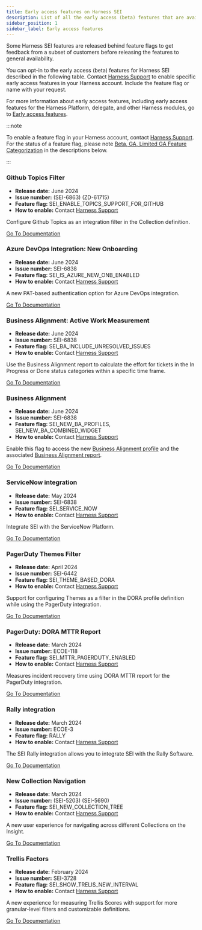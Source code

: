```yaml
---
title: Early access features on Harness SEI
description: List of all the early access (beta) features that are available on the Harness SEI Module.
sidebar_position: 1
sidebar_label: Early access features
---
```


Some Harness SEI features are released behind feature flags to get feedback from a subset of customers before releasing the features to general availability.

You can opt-in to the early access (beta) features for Harness SEI described in the following table. Contact [Harness Support](mailto:support@harness.io) to enable specific early access features in your Harness account. Include the feature flag or name with your request.

For more information about early access features, including early access features for the Harness Platform, delegate, and other Harness modules, go to [Early access features](/release-notes/early-access).

:::note

To enable a feature flag in your Harness account, contact [Harness Support](mailto:support@harness.io). For the status of a feature flag, please note [Beta, GA, Limited GA Feature Categorization](/docs/platform/get-started/release-status.md) in the descriptions below.

:::

### Github Topics Filter

* **Release date:** June 2024
* **Issue number:** (SEI-6863) (ZD-61715)
* **Feature flag:** SEI_ENABLE_TOPICS_SUPPORT_FOR_GITHUB
* **How to enable:** Contact [Harness Support](mailto:support@harness.io)

Configure Github Topics as an integration filter in the Collection definition.

[Go To Documentation](/docs/software-engineering-insights/sei-integrations/automated-integrations/sei-integration-azure-devops)

### Azure DevOps Integration: New Onboarding

* **Release date:** June 2024
* **Issue number:** SEI-6838
* **Feature flag:** SEI_IS_AZURE_NEW_ONB_ENABLED
* **How to enable:** Contact [Harness Support](mailto:support@harness.io)

A new PAT-based authentication option for Azure DevOps integration.

[Go To Documentation](/docs/software-engineering-insights/sei-integrations/automated-integrations/sei-integration-azure-devops)

### Business Alignment: Active Work Measurement

* **Release date:** June 2024
* **Issue number:** SEI-6838
* **Feature flag:** SEI_BA_INCLUDE_UNRESOLVED_ISSUES
* **How to enable:** Contact [Harness Support](mailto:support@harness.io)

Use the Business Alignment report to calculate the effort for tickets in the In Progress or Done status categories within a specific time frame.

[Go To Documentation](/docs/software-engineering-insights/early-access/metrics-reports/sei-business-alignment-report)

### Business Alignment

* **Release date:** June 2024
* **Issue number:** SEI-6838
* **Feature flag:** SEI_NEW_BA_PROFILES, SEI_NEW_BA_COMBINED_WIDGET
* **How to enable:** Contact [Harness Support](mailto:support@harness.io)

Enable this flag to access the new [Business Alignment profile](/docs/software-engineering-insights/early-access/profiles/sei-business-alignment-profile) and the associated [Business Alignment report](/docs/software-engineering-insights/early-access/metrics-reports/sei-business-alignment-report).

[Go To Documentation](/docs/software-engineering-insights/early-access/profiles/sei-business-alignment-profile)

### ServiceNow integration

* **Release date:** May 2024
* **Issue number:** SEI-6838
* **Feature flag:** SEI_SERVICE_NOW
* **How to enable:** Contact [Harness Support](mailto:support@harness.io)

Integrate SEI with the ServiceNow Platform.

[Go To Documentation](/docs/software-engineering-insights/early-access/integrations/sei-integration-servicenow)

### PagerDuty Themes Filter

* **Release date:** April 2024
* **Issue number:** SEI-6442
* **Feature flag:** SEI_THEME_BASED_DORA
* **How to enable:** Contact [Harness Support](mailto:support@harness.io)

Support for configuring Themes as a filter in the DORA profile definition while using the PagerDuty integration. 

[Go To Documentation](/docs/software-engineering-insights/sei-profiles/workflow-profile#configure-the-dora-profile)

### PagerDuty: DORA MTTR Report

* **Release date:** March 2024
* **Issue number:** ECOE-118
* **Feature flag:** SEI_MTTR_PAGERDUTY_ENABLED
* **How to enable:** Contact [Harness Support](mailto:support@harness.io)

Measures incident recovery time using DORA MTTR report for the PagerDuty integration.

[Go To Documentation](/docs/software-engineering-insights/early-access/metrics-reports/mttr-incident-recovery)

### Rally integration

* **Release date:** March 2024
* **Issue number:** ECOE-3
* **Feature flag:** RALLY
* **How to enable:** Contact [Harness Support](mailto:support@harness.io)

The SEI Rally integration allows you to integrate SEI with the Rally Software.

[Go To Documentation](/docs/software-engineering-insights/early-access/integrations/sei-integration-rally)

### New Collection Navigation

* **Release date:** March 2024
* **Issue number:**  (SEI-5203) (SEI-5690)
* **Feature flag:** SEI_NEW_COLLECTION_TREE
* **How to enable:** Contact [Harness Support](mailto:support@harness.io)

A new user experience for navigating across different Collections on the Insight.

[Go To Documentation](/docs/software-engineering-insights/sei-projects-and-collections/manage-collections)

### Trellis Factors

* **Release date:** February 2024
* **Issue number:** SEI-3728
* **Feature flag:** SEI_SHOW_TRELIS_NEW_INTERVAL
* **How to enable:** Contact [Harness Support](mailto:support@harness.io)

A new experience for measuring Trellis Scores with support for more granular-level filters and customizable definitions.

[Go To Documentation](/docs/software-engineering-insights/early-access/profiles/sei-trellis-factors)